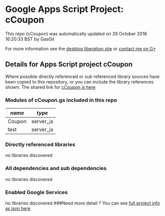 # Google Apps Script Project: cCoupon
This repo (cCoupon) was automatically updated on 28 October 2016 16:20:33 BST by GasGit

For more information see the [desktop liberation site](http://ramblings.mcpher.com/Home/excelquirks/drivesdk/gettinggithubready "desktop liberation") or [contact me on G+](https://plus.google.com/+BruceMcpherson "Bruce McPherson - GDE")
## Details for Apps Script project cCoupon
Where possible directly referenced or sub referenced library sources have been copied to this repository, or you can include the library references shown. 
The shared link for [cCoupon is here](https://script.google.com/d/1X-tyDMF_iILp3cQ4MMCY0GQwrOPHl8ocKtWhqVuw1u5PG5wMytL6mjOP/edit?usp=sharing "open in the GAS IDE")

### Modules of cCoupon.gs included in this repo
*name*|*type*
--- | --- 
Coupon| server_js
test| server_js
### Directly referenced libraries
no libraries discovered
### All dependencies and sub dependencies
no libraries discovered
### Enabled Google Services
no libraries discovered
###Need more detail ?
You can see [full project info as json here](info.json)
